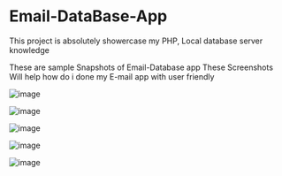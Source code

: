 # Email-DataBase-App
This project is absolutely showercase my PHP, Local database server knowledge

These are sample Snapshots of Email-Database app 
These Screenshots Will help how do i done my E-mail app with user friendly

![image](https://github.com/Arafath-MSM/Email-DataBase-App/assets/139915083/ad48ccee-a7ea-4dc9-add7-431cf9131a5c)

![image](https://github.com/Arafath-MSM/Email-DataBase-App/assets/139915083/af2b64b7-5e06-4513-a002-21be2838ad3d)

![image](https://github.com/Arafath-MSM/Email-DataBase-App/assets/139915083/934d9860-5298-4397-beb9-09b41432f806)

![image](https://github.com/Arafath-MSM/Email-DataBase-App/assets/139915083/d8b067ac-1762-4ccc-af8b-951f15655f5a)

![image](https://github.com/Arafath-MSM/Email-DataBase-App/assets/139915083/d4ff3faa-c3d0-4f18-9601-635037d10ff5)







